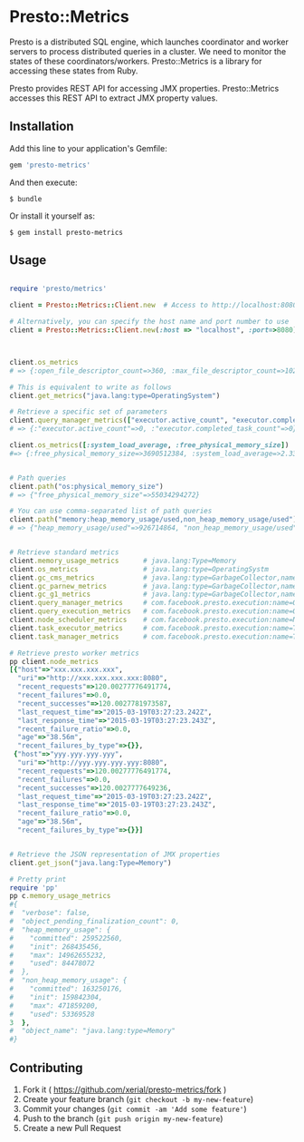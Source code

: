 # Presto::Metrics

Presto is a distributed SQL engine, which launches coordinator and worker servers to process distributed queries in a cluster. We need to monitor the states of these coordinators/workers. Presto::Metrics is a library for accessing these states from Ruby.

Presto provides REST API for accessing JMX properties. Presto::Metrics accesses this REST API to extract JMX property values.

## Installation

Add this line to your application's Gemfile:

```ruby
gem 'presto-metrics'
```

And then execute:

    $ bundle

Or install it yourself as:

    $ gem install presto-metrics

## Usage

```ruby

require 'presto/metrics'

client = Presto::Metrics::Client.new  # Access to http://localhost:8080 in default

# Alternatively, you can specify the host name and port number to use
client = Presto::Metrics::Client.new(:host => "localhost", :port=>8080) 



client.os_metrics
# => {:open_file_descriptor_count=>360, :max_file_descriptor_count=>10240, :committed_virtual_memory_size=>18683629568, :total_swap_space_size=>2147483648, :free_swap_space_size=>1132986368, :process_cpu_time=>240244441000, :free_physical_memory_size=>2088931328, :total_physical_memory_size=>17179869184, :system_cpu_load=>0.044989775051124746, :process_cpu_load=>0.002293214043176635, :name=>"Mac OS X", :version=>"10.9.4", :available_processors=>8, :arch=>"x86_64", :system_load_average=>2.0537109375, :object_name=>"java.lang:type=OperatingSystem"}

# This is equivalent to write as follows
client.get_metrics("java.lang:type=OperatingSystem")

# Retrieve a specific set of parameters
client.query_manager_metrics(["executor.active_count", "executor.completed_task_count"])
# => {:"executor.active_count"=>0, :"executor.completed_task_count"=>0}

client.os_metrics([:system_load_average, :free_physical_memory_size])
#=> {:free_physical_memory_size=>3690512384, :system_load_average=>2.33056640625}


# Path queries
client.path("os:physical_memory_size")
# => {"free_physical_memory_size"=>55034294272}

# You can use comma-separated list of path queries
client.path("memory:heap_memory_usage/used,non_heap_memory_usage/used")
# => {"heap_memory_usage/used"=>926714864, "non_heap_memory_usage/used"=>108948488}


# Retrieve standard metrics
client.memory_usage_metrics      # java.lang:Type=Memory
client.os_metrics                # java.lang:type=OperatingSystm
client.gc_cms_metrics            # java.lang:type=GarbageCollector,name=ConcurrentMarkSweep
client.gc_parnew_metrics         # java.lang:type=GarbageCollector,name=ParNew
client.gc_g1_metrics             # java.lang:type=GarbageCollector,name=G1
client.query_manager_metrics     # com.facebook.presto.execution:name=QueryManager
client.query_execution_metrics   # com.facebook.presto.execution:name=QueryExecution
client.node_scheduler_metrics    # com.facebook.presto.execution:name=NodeScheduler
client.task_executor_metrics     # com.facebook.presto.execution:name=TaskExecutor
client.task_manager_metrics      # com.facebook.presto.execution:name=TaskManager

# Retrieve presto worker metrics
pp client.node_metrics
[{"host"=>"xxx.xxx.xxx.xxx",
  "uri"=>"http://xxx.xxx.xxx.xxx:8080",
  "recent_requests"=>120.00277776491774,
  "recent_failures"=>0.0,
  "recent_successes"=>120.0027781973587,
  "last_request_time"=>"2015-03-19T03:27:23.242Z",
  "last_response_time"=>"2015-03-19T03:27:23.243Z",
  "recent_failure_ratio"=>0.0,
  "age"=>"38.56m",
  "recent_failures_by_type"=>{}},
 {"host"=>"yyy.yyy.yyy.yyy",
  "uri"=>"http://yyy.yyy.yyy.yyy:8080",
  "recent_requests"=>120.00277776491774,
  "recent_failures"=>0.0,
  "recent_successes"=>120.0027777649236,
  "last_request_time"=>"2015-03-19T03:27:23.242Z",
  "last_response_time"=>"2015-03-19T03:27:23.243Z",
  "recent_failure_ratio"=>0.0,
  "age"=>"38.56m",
  "recent_failures_by_type"=>{}}]


# Retrieve the JSON representation of JMX properties
client.get_json("java.lang:Type=Memory")

# Pretty print 
require 'pp'
pp c.memory_usage_metrics
#{
#  "verbose": false,
#  "object_pending_finalization_count": 0,
#  "heap_memory_usage": {
#    "committed": 259522560,
#    "init": 268435456,
#    "max": 14962655232,
#    "used": 84478072
#  },
#  "non_heap_memory_usage": {
#    "committed": 163250176,
#    "init": 159842304,
#    "max": 471859200,
#    "used": 53369528
3  },
#  "object_name": "java.lang:type=Memory"
#}

```

## Contributing

1. Fork it ( https://github.com/xerial/presto-metrics/fork )
2. Create your feature branch (`git checkout -b my-new-feature`)
3. Commit your changes (`git commit -am 'Add some feature'`)
4. Push to the branch (`git push origin my-new-feature`)
5. Create a new Pull Request
